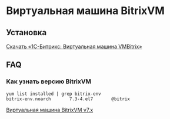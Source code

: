 # Виртуальная машина BitrixVM

## Установка

[Скачать «1C-Битрикс: Виртуальная машина VMBitrix»](https://www.1c-bitrix.ru/download/vmbitrix.php)

## FAQ

### Как узнать версию BitrixVM

```shell
yum list installed | grep bitrix-env
bitrix-env.noarch       7.3-4.el7       @bitrix
```

[Виртуальная машина BitrixVM v7.x](https://dev.1c-bitrix.ru/learning/course/index.php?COURSE_ID=37&INDEX=Y)
